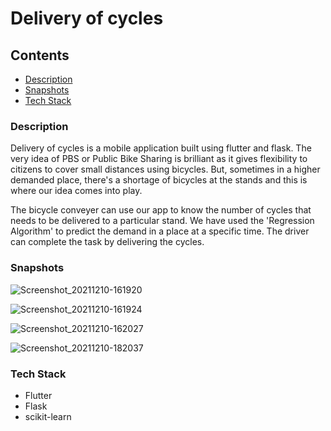 # Delivery of cycles



## Contents
- [Description](#Description)
- [Snapshots](#Snapshots)
- [Tech Stack](#Tech-Stack)


### Description
Delivery of cycles is a mobile application built using flutter and flask. The very idea of PBS or Public Bike Sharing is brilliant as it gives flexibility to citizens to cover small distances using bicycles. But, sometimes in a higher demanded place, there's a shortage of bicycles at the stands and this is where our idea comes into play.

The bicycle conveyer can use our app to know the number of cycles that needs to be delivered to a particular stand.  We have used the 'Regression Algorithm' to predict the demand in a place at a specific time.
The driver can complete the task by delivering the cycles.

### Snapshots

![Screenshot_20211210-161920](https://user-images.githubusercontent.com/33730790/145581038-b7cfd5b6-55ca-438c-b877-56ba8242d3af.png)

![Screenshot_20211210-161924](https://user-images.githubusercontent.com/33730790/145581047-8dcf3a77-8100-4492-bc5a-9460c6fbdb9d.png)

![Screenshot_20211210-162027](https://user-images.githubusercontent.com/33730790/145581208-f86b3843-94d8-4032-9c8d-748b49b0508d.png)

![Screenshot_20211210-182037](https://user-images.githubusercontent.com/33730790/145581219-95a9dd4d-938a-4ca0-aadf-a3b9d92ea888.png)


### Tech Stack
- Flutter
- Flask
- scikit-learn









